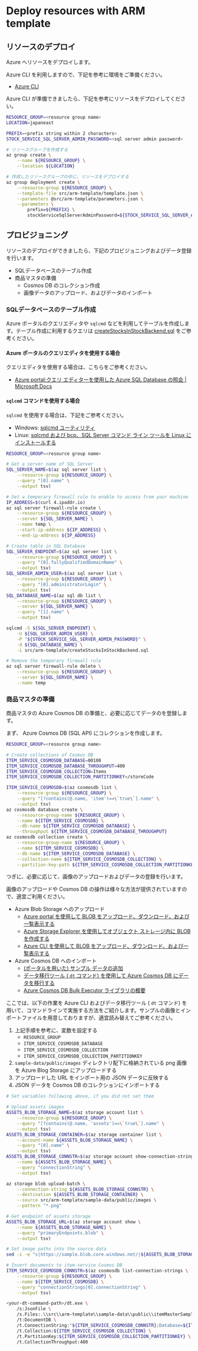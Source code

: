 # Deploy resources with ARM template

## リソースのデプロイ

Azure へリソースをデプロイします。

Azure CLI を利用しますので、下記を参考に環境をご準備ください。

- [Azure CLI](https://docs.microsoft.com/ja-jp/cli/azure)

Azure CLI が準備できましたら、下記を参考にリソースをデプロイしてください。

```bash
RESOURCE_GROUP=<resource group name>
LOCATION=japaneast

PREFIX=<prefix string within 2 characters>
STOCK_SERVICE_SQL_SERVER_ADMIN_PASSWORD=<sql server admin password>

# リソースグループを作成する
az group create \
    --name ${RESOURCE_GROUP} \
    --location ${LOCATION}

# 作成したリソースグループの中に、リソースをデプロイする
az group deployment create \
    --resource-group ${RESOURCE_GROUP} \
    --template-file src/arm-template/template.json \
    --parameters @src/arm-template/parameters.json \
    --parameters \
        prefix=${PREFIX} \
        stockServiceSqlServerAdminPassword=${STOCK_SERVICE_SQL_SERVER_ADMIN_PASSWORD}
```

## プロビジョニング

リソースのデプロイができましたら、下記のプロビジョニングおよびデータ登録を行います。

- SQLデータベースのテーブル作成
- 商品マスタの準備
  - Cosmos DB のコレクション作成
  - 画像データのアップロード、およびデータのインポート

### SQLデータベースのテーブル作成

Azure ポータルのクエリエディタや `sqlcmd` などを利用してテーブルを作成します。テーブル作成に利用するクエリは [createStocksInStockBackend.sql](./createStocksInStockBackend.sql) をご参考ください。

#### Azure ポータルのクエリエディタを使用する場合

クエリエディタを使用する場合は、こちらをご参考ください。

- [Azure portal:クエリ エディターを使用した Azure SQL Database の照会 | Microsoft Docs](https://docs.microsoft.com/ja-jp/azure/sql-database/sql-database-connect-query-portal)

#### `sqlcmd` コマンドを使用する場合

`sqlcmd` を使用する場合は、下記をご参考ください。

- Windows: [sqlcmd ユーティリティ](https://docs.microsoft.com/ja-jp/sql/tools/sqlcmd-utility?view=sql-server-2017)
- Linux: [sqlcmd および bcp、SQL Server コマンド ライン ツールを Linux にインストールする](https://docs.microsoft.com/ja-jp/sql/linux/sql-server-linux-setup-tools?view=sql-server-2017)

```bash
RESOURCE_GROUP=<resource group name>

# Get a server name of SQL Server
SQL_SERVER_NAME=$(az sql server list \
    --resource-group ${RESOURCE_GROUP} \
    --query "[0].name" \
    --output tsv)

# Set a temporary firewall rule to enable to access from your machine
IP_ADDRESS=$(curl 4.ipaddr.io)
az sql server firewall-rule create \
    --resource-group ${RESOURCE_GROUP} \
    --server ${SQL_SERVER_NAME} \
    --name temp \
    --start-ip-address ${IP_ADDRESS} \
    --end-ip-address ${IP_ADDRESS}

# Create table in SQL Database
SQL_SERVER_ENDPOINT=$(az sql server list \
    --resource-group ${RESOURCE_GROUP} \
    --query "[0].fullyQualifiedDomainName" \
    --output tsv)
SQL_SERVER_ADMIN_USER=$(az sql server list \
    --resource-group ${RESOURCE_GROUP} \
    --query "[0].administratorLogin" \
    --output tsv)
SQL_DATABASE_NAME=$(az sql db list \
    --resource-group ${RESOURCE_GROUP} \
    --server ${SQL_SERVER_NAME} \
    --query "[1].name" \
    --output tsv)

sqlcmd -S ${SQL_SERVER_ENDPOINT} \
    -U ${SQL_SERVER_ADMIN_USER} \
    -P "${STOCK_SERVICE_SQL_SERVER_ADMIN_PASSWORD}" \
    -d ${SQL_DATABASE_NAME} \
    -i src/arm-template/createStocksInStockBackend.sql

# Remove the temporary firewall rule
az sql server firewall-rule delete \
    --resource-group ${RESOURCE_GROUP} \
    --server ${SQL_SERVER_NAME} \
    --name temp
```

### 商品マスタの準備

商品マスタの Azure Cosmos DB の準備と、必要に応じてデータのを登録します。

まず、 Azure Cosmos DB (SQL API) にコレクションを作成します。

```bash
RESOURCE_GROUP=<resource group name>

# Create collections of Cosmos DB
ITEM_SERVICE_COSMOSDB_DATABASE=00100
ITEM_SERVICE_COSMOSDB_DATABASE_THROUGHPUT=400
ITEM_SERVICE_COSMOSDB_COLLECTION=Items
ITEM_SERVICE_COSMOSDB_COLLECTION_PARTITIONKEY=/storeCode

ITEM_SERVICE_COSMOSDB=$(az cosmosdb list \
    --resource-group ${RESOURCE_GROUP} \
    --query "[?contains(@.name, 'item')==\`true\`].name" \
    --output tsv)
az cosmosdb database create \
    --resource-group-name ${RESOURCE_GROUP} \
    --name ${ITEM_SERVICE_COSMOSDB} \
    --db-name ${ITEM_SERVICE_COSMOSDB_DATABASE} \
    --throughput ${ITEM_SERVICE_COSMOSDB_DATABASE_THROUGHPUT}
az cosmosdb collection create \
    --resource-group-name ${RESOURCE_GROUP} \
    --name ${ITEM_SERVICE_COSMOSDB} \
    --db-name ${ITEM_SERVICE_COSMOSDB_DATABASE} \
    --collection-name ${ITEM_SERVICE_COSMOSDB_COLLECTION} \
    --partition-key-path ${ITEM_SERVICE_COSMOSDB_COLLECTION_PARTITIONKEY}
```

つぎに、必要に応じて、画像のアップロードおよびデータの登録を行います。

画像のアップロードや Cosmos DB の操作は様々な方法が提供されていますので、適宜ご利用ください。

- Azure Blob Storage へのアップロード
  - [Azure portal を使用して BLOB をアップロード、ダウンロード、および一覧表示する](https://docs.microsoft.com/ja-jp/azure/storage/blobs/storage-quickstart-blobs-portal)
  - [Azure Storage Explorer を使用してオブジェクト ストレージ内に BLOB を作成する](https://docs.microsoft.com/ja-jp/azure/storage/blobs/storage-quickstart-blobs-storage-explorer)
  - [Azure CLI を使用して BLOB をアップロード、ダウンロード、および一覧表示する](https://docs.microsoft.com/ja-jp/azure/storage/blobs/storage-quickstart-blobs-cli)
- Azure Cosmos DB へのインポート
  - [(ポータルを用いた) サンプル データの追加](https://docs.microsoft.com/ja-jp/azure/cosmos-db/create-sql-api-dotnet#add-sample-data)
  - [データ移行ツール ( `dt` コマンド) を使用して Azure Cosmos DB にデータを移行する](https://docs.microsoft.com/ja-jp/azure/cosmos-db/import-data)
  - [Azure Cosmos DB Bulk Executor ライブラリの概要](https://docs.microsoft.com/ja-jp/azure/cosmos-db/bulk-executor-overview)

ここでは、以下の作業を Azure CLI およびデータ移行ツール ( `dt` コマンド) を用いて、コマンドラインで実施する方法をご紹介します。サンプルの画像とインポートファイルを用意しておりますが、適宜読み替えてご参考ください。

1. 上記手順を参考に、変数を設定する
   - `RESOURCE_GROUP`
   - `ITEM_SERVICE_COSMOSDB_DATABASE`
   - `ITEM_SERVICE_COSMOSDB_COLLECTION`
   - `ITEM_SERVICE_COSMOSDB_COLLECTION_PARTITIONKEY`
1. `sample-data/public/images` ディレクトリ配下に格納されている png 画像を Azure Blog Storage にアップロードする
1. アップロードした URL をインポート用の JSON データに反映する
1. JSON データを Cosmos DB のコレクションにインポートする

```bash
# Set variables following above, if you did not set them

# Upload assets images
ASSETS_BLOB_STORAGE_NAME=$(az storage account list \
    --resource-group ${RESOURCE_GROUP} \
    --query "[?contains(@.name, 'assets')==\`true\`].name" \
    --output tsv)
ASSETS_BLOB_STORAGE_CONTAINER=$(az storage container list \
    --account-name ${ASSETS_BLOB_STORAGE_NAME} \
    --query "[0].name" \
    --output tsv)
ASSETS_BLOB_STORAGE_CONNSTR=$(az storage account show-connection-string \
    --name ${ASSETS_BLOB_STORAGE_NAME} \
    --query "connectionString" \
    --output tsv)

az storage blob upload-batch \
    --connection-string ${ASSETS_BLOB_STORAGE_CONNSTR} \
    --destination ${ASSETS_BLOB_STORAGE_CONTAINER} \
    --source src/arm-template/sample-data/public/images \
    --pattern "*.png"

# Get endpoint of assets storage
ASSETS_BLOB_STORAGE_URL=$(az storage account show \
    --name ${ASSETS_BLOB_STORAGE_NAME} \
    --query "primaryEndpoints.blob" \
    --output tsv)

# Set image paths into the source data
sed -i -e "s|https://sample.blob.core.windows.net/|${ASSETS_BLOB_STORAGE_URL}|g" src/arm-template/sample-data/public/itemMasterSampleData.json

# Insert documents to item-service Cosmos DB
ITEM_SERVICE_COSMOSDB_CONNSTR=$(az cosmosdb list-connection-strings \
    --resource-group ${RESOURCE_GROUP} \
    --name ${ITEM_SERVICE_COSMOSDB} \
    --query "connectionStrings[0].connectionString" \
    --output tsv)

<your-dt-command-path>/dt.exe \
    /s:JsonFile \
    /s.Files:.\\src\\arm-template\\sample-data\\public\\itemMasterSampleData.json \
    /t:DocumentDB \
    /t.ConnectionString:"${ITEM_SERVICE_COSMOSDB_CONNSTR};Database=${ITEM_SERVICE_COSMOSDB_DATABASE};" \
    /t.Collection:${ITEM_SERVICE_COSMOSDB_COLLECTION} \
    /t.PartitionKey:${ITEM_SERVICE_COSMOSDB_COLLECTION_PARTITIONKEY} \
    /t.CollectionThroughput:400
```
